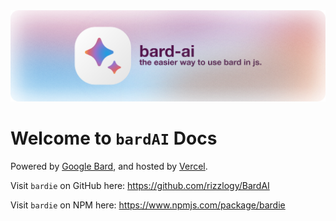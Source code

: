 <picture>
  <source media="(prefers-color-scheme: dark)" srcset="./assets/banner@dark.svg">
  <source media="(prefers-color-scheme: light)" srcset="./assets/banner@light.svg">
  <img alt="BardAI Banner" src="./assets/banner@light.svg">
</picture>

# Welcome to `bardAI` Docs

Powered by [Google Bard](https://bard.google.com/), and hosted by [Vercel](vercel.com).

Visit `bardie` on GitHub here: https://github.com/rizzlogy/BardAI

Visit `bardie` on NPM here: https://www.npmjs.com/package/bardie

